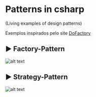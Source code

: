 # Patterns in csharp
(Living  examples of design patterns)

Exemplos inspirados pelo site [DoFactory](http://www.dofactory.com/)

## :arrow_forward: Factory-Pattern 

![alt text](https://www.tutorialspoint.com/design_pattern/images/factory_pattern_uml_diagram.jpg)

## :arrow_forward: Strategy-Pattern  

![alt text](https://robsoncastilho.files.wordpress.com/2011/04/strategy.gif)
